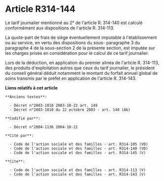 # Article R314-144

Le tarif journalier mentionné au 2° de l'article R. 314-140 est calculé conformément aux dispositions de l'article R.
314-113.

La quote-part de frais de siège éventuellement imputable à l'établissement ou au service, en vertu des dispositions du sous-
paragraphe 3 du paragraphe 4 de la sous-section 2 de la présente section, est imputée sur les charges prises en considération
pour le calcul de ce tarif journalier.

Lors de la déduction, en application du premier alinéa de l'article R. 314-113, des produits d'exploitation autres que ceux
du tarif journalier, le président du conseil général déduit notamment le montant du forfait annuel global de soins transmis
par le préfet en application de l'article R. 314-143.

**Liens relatifs à cet article**

	**Anciens textes**:

	  - Décret n°2003-1010 2003-10-22 art. 149
	  - Décret n°2003-1010 du 22 octobre 2003 - art. 149 (Ab)

	**Codifié par**:

	  - Décret n°2004-1136 2004-10-21

	**Cité par**:

	  - Code de l'action sociale et des familles - art. R314-105 (VD)
	  - Code de l'action sociale et des familles - art. R314-140 (VD)
	  - Code de l'action sociale et des familles - art. R314-145 (V)

	**Cite**:

	  - Code de l'action sociale et des familles - art. R314-113 (V)
	  - Code de l'action sociale et des familles - art. R314-143 (V)
